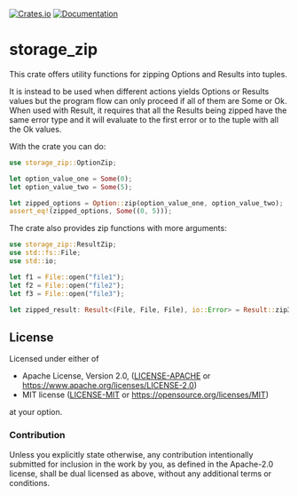 [![Crates.io](https://img.shields.io/crates/v/storage-zip.svg)](https://crates.io/crates/storage-zip)
[![Documentation](https://docs.rs/storage-zip/badge.svg)](https://docs.rs/storage-zip)

# storage_zip

This crate offers utility functions for zipping Options and Results into tuples.

It is instead to be used when different actions yields Options or Results values but the program flow
can only proceed if all of them are Some or Ok.
When used with Result, it requires that all the Results being zipped have the same error type and
it will evaluate to the first error or to the tuple with all the Ok values.

With the crate you can do:

```rust
use storage_zip::OptionZip;

let option_value_one = Some(0);
let option_value_two = Some(5);

let zipped_options = Option::zip(option_value_one, option_value_two);
assert_eq!(zipped_options, Some((0, 5)));
```

The crate also provides zip functions with more arguments:

```rust
use storage_zip::ResultZip;
use std::fs::File;
use std::io;

let f1 = File::open("file1");
let f2 = File::open("file2");
let f3 = File::open("file3");

let zipped_result: Result<(File, File, File), io::Error> = Result::zip3(f1, f2, f3);
```

## License

Licensed under either of

 * Apache License, Version 2.0, ([LICENSE-APACHE](LICENSE-APACHE) or https://www.apache.org/licenses/LICENSE-2.0)
 * MIT license ([LICENSE-MIT](LICENSE-MIT) or https://opensource.org/licenses/MIT)

at your option.

### Contribution

Unless you explicitly state otherwise, any contribution intentionally
submitted for inclusion in the work by you, as defined in the
Apache-2.0 license, shall be dual licensed as above, without any
additional terms or conditions.
